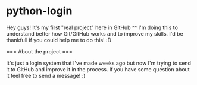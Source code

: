 # python-login

Hey guys! 
It's my first "real project" here in GitHub ^^
I'm doing this to understand better how Git/GitHub works and to improve my skills.
I'd be thankfull if you could help me to do this! :D

=== About the project ===

It's just a login system that I've made weeks ago but now I'm trying to send it to GitHub and improve it in the process.
If you have some question about it feel free to send a message! :)
